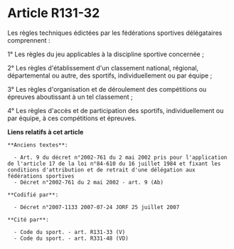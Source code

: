 # Article R131-32

Les règles techniques édictées par les fédérations sportives délégataires comprennent :

1° Les règles du jeu applicables à la discipline sportive concernée ;

2° Les règles d'établissement d'un classement national, régional, départemental ou autre, des sportifs, individuellement ou
par équipe ;

3° Les règles d'organisation et de déroulement des compétitions ou épreuves aboutissant à un tel classement ;

4° Les règles d'accès et de participation des sportifs, individuellement ou par équipe, à ces compétitions et épreuves.

**Liens relatifs à cet article**

	**Anciens textes**:

	  - Art. 9 du décret n°2002-761 du 2 mai 2002 pris pour l'application de l'article 17 de la loi n°84-610 du 16 juillet 1984 et fixant les conditions d'attribution et de retrait d'une délégation aux fédérations sportives
	  - Décret n°2002-761 du 2 mai 2002 - art. 9 (Ab)

	**Codifié par**:

	  - Décret n°2007-1133 2007-07-24 JORF 25 juillet 2007

	**Cité par**:

	  - Code du sport. - art. R131-33 (V)
	  - Code du sport. - art. R331-48 (VD)
